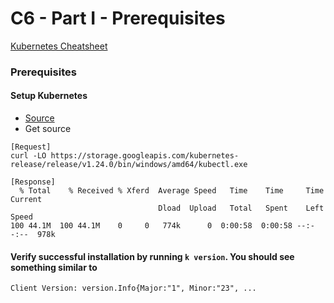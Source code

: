 # C6 - Part I - Prerequisites

[Kubernetes Cheatsheet](https://kubernetes.io/fr/docs/reference/kubectl/cheatsheet/)

### Prerequisites

#### Setup Kubernetes

* [Source](https://kubernetes.io/fr/docs/tasks/tools/install-kubectl/)
* Get source

```
[Request]
curl -LO https://storage.googleapis.com/kubernetes-release/release/v1.24.0/bin/windows/amd64/kubectl.exe

[Response]
  % Total    % Received % Xferd  Average Speed   Time    Time     Time  Current
                                 Dload  Upload   Total   Spent    Left  Speed
100 44.1M  100 44.1M    0     0   774k      0  0:00:58  0:00:58 --:--:--  978k
```

#### Verify successful installation by running `k version`. You should see something similar to

```shell
Client Version: version.Info{Major:"1", Minor:"23", ...
```
